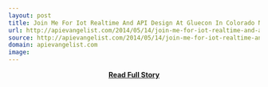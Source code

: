 ```yaml
---
layout: post
title: Join Me For Iot Realtime And API Design At Gluecon In Colorado Next Week
url: http://apievangelist.com/2014/05/14/join-me-for-iot-realtime-and-api-design-at-gluecon-in-colorado-next-week/
source: http://apievangelist.com/2014/05/14/join-me-for-iot-realtime-and-api-design-at-gluecon-in-colorado-next-week/
domain: apievangelist.com
image: 
---
```


<p></p>
<center><p><a href="http://apievangelist.com/2014/05/14/join-me-for-iot-realtime-and-api-design-at-gluecon-in-colorado-next-week/" style='padding:25px; font-sze:18px; font-weight: bold;'>Read Full Story</a></p></center>
